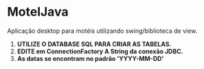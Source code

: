 # MotelJava
Aplicação desktop para motéis utilizando swing/biblioteca de view.

1. **UTILIZE O DATABASE SQL PARA CRIAR AS TABELAS.**
2. **EDITE em ConnectionFactory A String da conexão JDBC.**
3. **As datas se encontram no padrão 'YYYY-MM-DD'**
